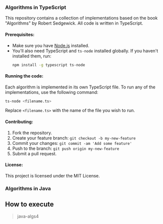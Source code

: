 ### Algorithms in TypeScript

This repository contains a collection of implementations based on the book "Algorithms" by Robert Sedgewick. All code is written in TypeScript.

#### Prerequisites:

- Make sure you have [Node.js](https://nodejs.org/) installed.
- You'll also need TypeScript and `ts-node` installed globally. If you haven't installed them, run:
  ```bash
  npm install -g typescript ts-node
  ```

#### Running the code:

Each algorithm is implemented in its own TypeScript file. To run any of the implementations, use the following command:

```bash
ts-node <filename.ts>
```

Replace `<filename.ts>` with the name of the file you wish to run.

#### Contributing:

1. Fork the repository.
2. Create your feature branch: `git checkout -b my-new-feature`
3. Commit your changes: `git commit -am 'Add some feature'`
4. Push to the branch: `git push origin my-new-feature`
5. Submit a pull request.

#### License:

This project is licensed under the MIT License.


### Algorithms in Java

## How to execute
> java-algs4 <file-name>